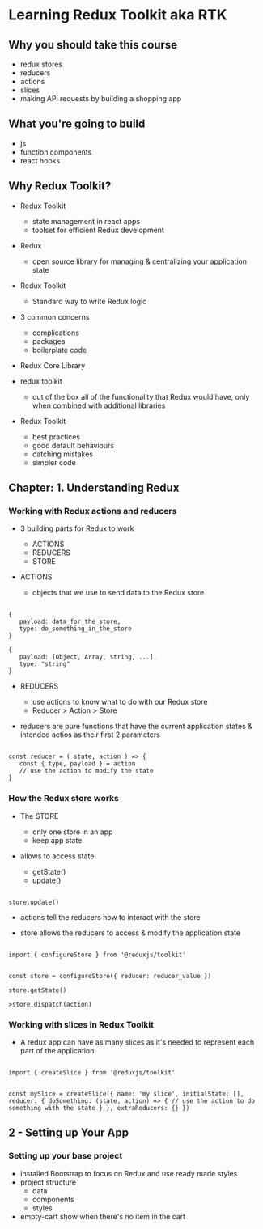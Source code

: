 # Learning Redux Toolkit aka RTK

## Why you should take this course

- redux stores
- reducers
- actions
- slices
- making APi requests by building a shopping app

## What you're going to build

- js
- function components
- react hooks

## Why Redux Toolkit?

- Redux Toolkit

  - state management in react apps
  - toolset for efficient Redux development

- Redux

  - open source library for managing & centralizing your application state

- Redux Toolkit

  - Standard way to write Redux logic

- 3 common concerns

  - complications
  - packages
  - boilerplate code

- Redux Core Library

- redux toolkit

  - out of the box all of the functionality that Redux would have, only when combined with additional libraries

- Redux Toolkit
  - best practices
  - good default behaviours
  - catching mistakes
  - simpler code

## Chapter: 1. Understanding Redux

### Working with Redux actions and reducers

- 3 building parts for Redux to work

  - ACTIONS
  - REDUCERS
  - STORE

- ACTIONS
  - objects that we use to send data to the Redux store

<code>
{
   payload: data_for_the_store,
   type: do_something_in_the_store
}
</code>

<code>
{
   payload: [Object, Array, string, ...],
   type: "string"
}
</code>

- REDUCERS

  - use actions to know what to do with our Redux store
  - Reducer > Action > Store

- reducers are pure functions that have the current application states & intended actios as their first 2 parameters

<code>
const reducer = ( state, action ) => {
   const { type, payload } = action 
   // use the action to modify the state
} 
</code>

### How the Redux store works

- The STORE

  - only one store in an app
  - keep app state

- allows to access state
  - getState()
  - update()

<code>
store.update()</code>

- actions tell the reducers how to interact with the store

- store allows the reducers to access & modify the application state

<code>
import { configureStore } from '@reduxjs/toolkit'

const store = configureStore({
reducer: reducer_value
})
</code>

<code>store.getState()</code>

<code>>store.dispatch(action)</code>

### Working with slices in Redux Toolkit

- A redux app can have as many slices as it's needed to represent each part of the application

<code>
import { createSlice } from '@reduxjs/toolkit'

const mySlice = createSlice({
name: 'my slice',
initialState: [],
reducer: {
doSomething: (state, action) => {
// use the action to do something with the state
}
},
extraReducers: {}
})
</code>

## 2 - Setting up Your App

### Setting up your base project

- installed Bootstrap to focus on Redux and use ready made styles
- project structure
  - data
  - components
  - styles
- empty-cart show when there's no item in the cart
